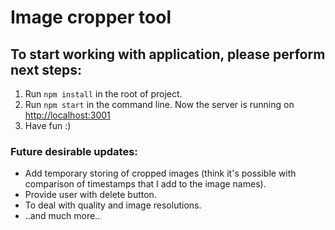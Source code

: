 <h1>Image cropper tool</h1>

<h2>To start working with application, please perform next steps:</h2>
<ol>
  <li>Run <code>npm install</code> in the root of project.</li>
  <li>Run <code>npm start</code> in the command line.
    Now the server is running on <a href="http://localhost:3001" title="server">http://localhost:3001</a></li>
  <li>Have fun :)</li>
</ol>

<h3>Future desirable updates:</h3>
<ul>
  <li>Add temporary storing of cropped images (think it's possible with comparison of timestamps that I add to the image names).</li>
  <li>Provide user with delete button.</li>
  <li>To deal with quality and image resolutions.</li>
  <li>..and much more..</li>
</ul>